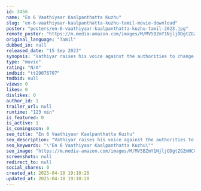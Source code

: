 ```yaml
---
id: 3456
name: "En 6 Vaathiyaar Kaalpanthatta Kuzhu"
slug: "en-6-vaathiyaar-kaalpanthatta-kuzhu-tamil-movie-download"
poster: "posters/en-6-vaathiyaar-kaalpanthatta-kuzhu-tamil-2023.jpg"
remote_poster: "https://m.media-amazon.com/images/M/MV5BZmY1NjljODgtZGZmNC00NGQwLWFhN2YtOGNkNTk1OTU4MTNkXkEyXkFqcGdeQXVyMTA4MzQ4NzMw._V1_SX300.jpg"
original_language: "Tamil"
dubbed_in: null
released_date: "15 Sep 2023"
synopsis: "Vathiyar raises his voice against the authorities to change the fate of a good person but ends up sacrificing his life for their future welfare."
type: "movie"
rating: "N/A"
imdbid: "tt29076707"
tmdbid: null
views: 0
likes: 0
dislikes: 0
author_id: 1
trailer_url: null
runtime: "123 min"
is_featured: 0
is_active: 1
is_comingsoon: 0
seo_title: "En 6 Vaathiyaar Kaalpanthatta Kuzhu"
seo_description: "Vathiyar raises his voice against the authorities to change the fate of a good person but ends up sacrificing his life for their future welfare."
seo_keywords: "\"En 6 Vaathiyaar Kaalpanthatta Kuzhu\""
seo_image: "https://m.media-amazon.com/images/M/MV5BZmY1NjljODgtZGZmNC00NGQwLWFhN2YtOGNkNTk1OTU4MTNkXkEyXkFqcGdeQXVyMTA4MzQ4NzMw._V1_SX300.jpg"
screenshots: null
redirect_to: null
social_shares: 0
created_at: 2025-04-18 19:10:28
updated_at: 2025-04-18 19:10:28
---
```


